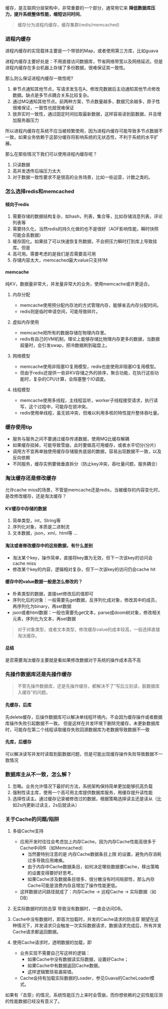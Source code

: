 缓存，是互联网分层架构中，非常重要的一个部分，通常用它来 **降低数据库压力，提升系统整体性能，缩短访问时间**。

>缓存分为进程内缓存，缓存集群(redis/memcached)

### 进程内缓存
进程内缓存的实现载体主要是一个带锁的Map，或者使用第三方库，比如guava

进程内缓存主要好处是：不用直接访问数据库，节省网络带宽以及网络延迟。但是进程内缓存在多台机器上存储了多份数据，很难保证其一致性。

那么则么保证进程内缓存一致性呢?
1. 单节点通知其他节点，写请求发生在A，修改完数据后主动通知其他节点修改数据。缺点是多节点耦合关系比较复杂。
2. 通过MQ通知其他节点。前两种方案，节点数量越多，数据冗余越多，原子性很难保证，一致性也就很难保证
3. 放弃实时一致性，通过固定时间拉取最新数据，这样容易读到脏数据，并且增加服务器压力

所以进程内缓存在系统不应当被频繁使用，因为进程内缓存可能导致多节点数据不一致，如果业务依赖于这部分缓存将影响系统的无状态性，不利于系统的水平扩展。

那么在那些情况下我们可以使用进程内缓存呢？
1. 只读数据
2. 高并发透传后端压力太大
3. 对于数据一致性要求不是很高的业务场景，比如一些运营，计数之类的。


### 怎么选择redis和memcached
#### 倾向于redis
1. 需要存储的数据结构复杂，如hash，列表，集合等，比如存储消息列表，评论列表等
2. 需要持久化，当然redis的持久化做的也不是很好（AOF影响性能，瞬时快照可能会丢数据）
3. 缓存固化。如果挂了可以快速恢复热数据，不会把压力瞬时打到库上导致挂库。但是
4. 高可用。需要考虑的是我们是否需要高可用
5. 存储内容太大，memcached最大value只支持1M

#### memcache
纯KV，数据量非常大，并发量非常大的业务，使用memcache或许更适合。

1. 内存分配
    - memcache使用预分配内存池的方式管理内存，能够省去内存分配时间。
    - redis则是临时申请空间，可能导致碎片。

2. 虚拟内存使用
    - memcache把所有的数据存储在物理内存里。
    - redis有自己的VM机制，理论上能够存储比物理内存更多的数据，当数据超量时，会引发swap，把冷数据刷到磁盘上。

3. 网络模型
    - memcache使用非阻塞IO复用模型，redis也是使用非阻塞IO复用模型。
    - 但由于redis还提供一些非KV存储之外的排序，聚合功能，在执行这些功能时，复杂的CPU计算，会阻塞整个IO调度。

4. 线程模型
    - memcache使用多线程，主线程监听，worker子线程接受请求，执行读写，这个过程中，可能存在锁冲突。
    - redis使用单线程，虽无锁冲突，但难以利用多核的特性提升整体吞吐量。


### 缓存使用tip
 - 服务与服务之间不要通过缓存传递数据，使用MQ比缓存解耦
 - 如果缓存挂掉，可能导致雪崩，此时要做高可用缓存，或者水平切分(分片)
 - 调用方不宜再单独使用缓存存储服务底层的数据，容易出现数据不一致，以及反向依赖
 - 不同服务，缓存实例要做垂直拆分（防止key冲突，吞吐量问题，服务耦合）



### 淘汰缓存还是修改缓存
允许cache miss的场景，不管是memcache还是redis，当被缓存的内容变化时，是改修改缓存，还是淘汰缓存？

#### KV缓存中存储的数据
1. 简单类型，int，String等
2. 序列化对象，本质是二进制流
3. 文本数据，json，xml，html等
...

#### 淘汰或者修改缓存中的这些数据，有什么差别
 - 淘汰某个key，操作简单，直接将key置为无效，但下一次该key的访问会cache miss
 - 修改某个key的内容，逻辑相对复杂，但下一次该key的访问仍会cache hit

#### 缓存中的value数据一般是怎么修改的？
 - 朴素类型的数据，直接set修改后的值即可
 - 序列化后的对象：一般需要先get数据，反序列化成对象，修改其中的成员，再序列化为binary，再set数据
 - json或者html数据：一般也需要先get文本，parse成doom树对象，修改相关元素，序列化为文本，再set数据

>对于对象类型，或者文本类型，修改缓存value的成本较高，一般选择直接淘汰缓存。

#### 总结
是否需要淘汰缓存主要就是看如果修改数据对于系统的操作成本高不高


### 先操作数据库还是先操作缓存
>不管先操作数据库，还是先操作缓存，都解决不了“写后立刻读，脏数据库入缓存”的问题。

#### 先缓存，后库
先delete缓存，后操作数据库可以解决单线程环境内，不会因为缓存操作或者数据库操作失败引起数据不一致。
但是这样在并发环境下删除完缓存，未更新数据库时，可能存在第二个线程读取缓存失败回源数据库为老数据导致数据不一致

#### 先库，后缓存
可以解决读写并发时读取到脏数据问题，但是可能出现缓存操作失败导致数据不一致情况


### 数据库主从不一致，怎么解？
1. 忽略。业务允许情况下最好的方法，系统架构保持简单更加能够抗高负载
2. 强制性读主库，使用一个高可用主库提供数据库服务，用缓存提升读性能
3. 选择性读主。通过缓存记录被修改过的数据，根据策略选择读主还是读从（比如2s内更新过读主，2s后就读从）


### 关于Cache的问题/陷阱
1. 多级Cache支持
    - 应用开发时往往会考虑加上内存Cache，因为内存Cache性能高很多于Cache中间件（如Memcached）
        - 当然要特别注意的是 内存Cache数据条目上限 的设置，避免内存消耗过多导致应用瘫痪。
        - 由于内存中Cache数据条目，如何决定哪些数据要Cache，移出策略的设置变得要好好思考。
        - 如果Cache涉及数据条目很多、很分散没有时间局部性，那么内存Cache可能是浪费内存且增加了操作性能更低。
    - 这样数据访问路径就成了：内存Cache -> 远程Cache -> 实际数据（如DB）

2. 无实际数据时的防击穿
    导致没有数据时，一直会访问DB。

3. Cache中没有数据时，即首次加载时，并发的Cache请求的防击穿
    期望在这种情况下，并发请求只会触发一次实际数据请求，数据请求完成后，所有并发Cache请求都返回数据。

4. 使用Cache请求时，透明数据的加载，即
    - 业务实现不需要自己写这样的逻辑：
        - 如果Cache中没有数据读实际数据，设置好Cache；
        - 如果Cache中有数据返回Cache数据。
        - 这样逻辑繁琐易漏易错。
    - Cache会持有加载实际数据的Loader，参见Guava的CacheLoader模式。

如果有『击穿』的情况，系统性能压力上来时会雪崩，而你想依赖的之前性能压测的性能数据已经没有意义了。